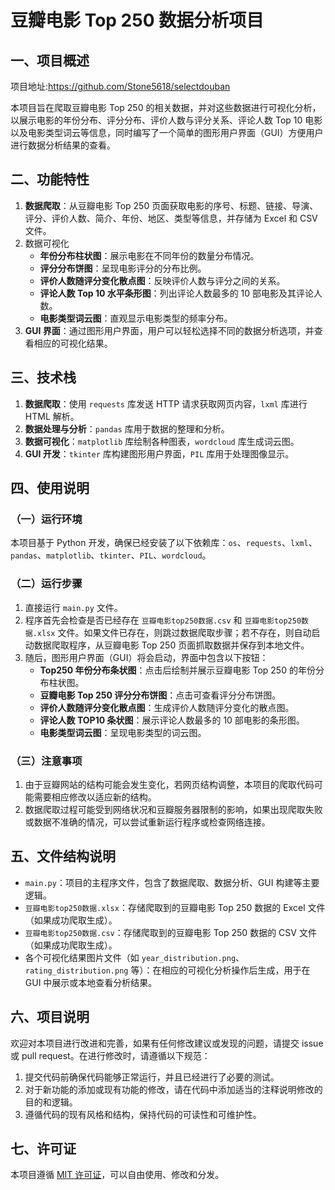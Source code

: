 # 豆瓣电影 Top 250 数据分析项目

## 一、项目概述

项目地址:https://github.com/Stone5618/selectdouban

本项目旨在爬取豆瓣电影 Top 250 的相关数据，并对这些数据进行可视化分析，以展示电影的年份分布、评分分布、评价人数与评分关系、评论人数 Top 10  电影以及电影类型词云等信息，同时编写了一个简单的图形用户界面（GUI）方便用户进行数据分析结果的查看。

## 二、功能特性

1. **数据爬取**：从豆瓣电影 Top 250 页面获取电影的序号、标题、链接、导演、评分、评价人数、简介、年份、地区、类型等信息，并存储为 Excel 和 CSV 文件。
2. 数据可视化
   - **年份分布柱状图**：展示电影在不同年份的数量分布情况。
   - **评分分布饼图**：呈现电影评分的分布比例。
   - **评价人数随评分变化散点图**：反映评价人数与评分之间的关系。
   - **评论人数 Top 10 水平条形图**：列出评论人数最多的 10 部电影及其评论人数。
   - **电影类型词云图**：直观显示电影类型的频率分布。
3. **GUI 界面**：通过图形用户界面，用户可以轻松选择不同的数据分析选项，并查看相应的可视化结果。

## 三、技术栈

1. **数据爬取**：使用 `requests` 库发送 HTTP 请求获取网页内容，`lxml` 库进行 HTML 解析。
2. **数据处理与分析**：`pandas` 库用于数据的整理和分析。
3. **数据可视化**：`matplotlib` 库绘制各种图表，`wordcloud` 库生成词云图。
4. **GUI 开发**：`tkinter` 库构建图形用户界面，`PIL` 库用于处理图像显示。

## 四、使用说明

### （一）运行环境

本项目基于 Python 开发，确保已经安装了以下依赖库：`os`、`requests`、`lxml`、`pandas`、`matplotlib`、`tkinter`、`PIL`、`wordcloud`。

### （二）运行步骤

1. 直接运行 `main.py` 文件。
2. 程序首先会检查是否已经存在 `豆瓣电影top250数据.csv` 和 `豆瓣电影top250数据.xlsx` 文件。如果文件已存在，则跳过数据爬取步骤；若不存在，则自动启动数据爬取程序，从豆瓣电影 Top 250 页面抓取数据并保存到本地文件。
3. 随后，图形用户界面（GUI）将会启动，界面中包含以下按钮：
   - **Top250 年份分布条状图**：点击后绘制并展示豆瓣电影 Top 250 的年份分布柱状图。
   - **豆瓣电影 Top 250 评分分布饼图**：点击可查看评分分布饼图。
   - **评价人数随评分变化散点图**：生成评价人数随评分变化的散点图。
   - **评论人数 TOP10 条状图**：展示评论人数最多的 10 部电影的条形图。
   - **电影类型词云图**：呈现电影类型的词云图。

### （三）注意事项

1. 由于豆瓣网站的结构可能会发生变化，若网页结构调整，本项目的爬取代码可能需要相应修改以适应新的结构。
2. 数据爬取过程可能受到网络状况和豆瓣服务器限制的影响，如果出现爬取失败或数据不准确的情况，可以尝试重新运行程序或检查网络连接。

## 五、文件结构说明

- `main.py`：项目的主程序文件，包含了数据爬取、数据分析、GUI 构建等主要逻辑。
- `豆瓣电影top250数据.xlsx`：存储爬取到的豆瓣电影 Top 250 数据的 Excel 文件（如果成功爬取生成）。
- `豆瓣电影top250数据.csv`：存储爬取到的豆瓣电影 Top 250 数据的 CSV 文件（如果成功爬取生成）。
- 各个可视化结果图片文件（如 `year_distribution.png`、`rating_distribution.png` 等）：在相应的可视化分析操作后生成，用于在 GUI 中展示或本地查看分析结果。

## 六、项目说明

 欢迎对本项目进行改进和完善，如果有任何修改建议或发现的问题，请提交 issue 或 pull request。在进行修改时，请遵循以下规范：

1. 提交代码前确保代码能够正常运行，并且已经进行了必要的测试。
2. 对于新功能的添加或现有功能的修改，请在代码中添加适当的注释说明修改的目的和逻辑。
3. 遵循代码的现有风格和结构，保持代码的可读性和可维护性。

## 七、许可证

本项目遵循 [MIT 许可证](https://opensource.org/licenses/MIT)，可以自由使用、修改和分发。